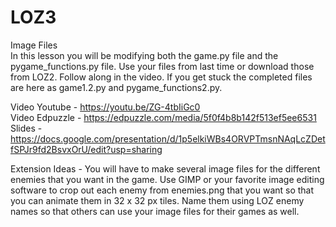 # LOZ3
Image Files  
In this lesson you will be modifying both the game.py file and the pygame_functions.py file.  Use your files from last time or download those from LOZ2.  Follow along in the video.  If you get stuck the completed files are here as game1.2.py and pygame_functions2.py.

Video Youtube - https://youtu.be/ZG-4tbIiGc0  
Video Edpuzzle - https://edpuzzle.com/media/5f0f4b8b142f513ef5ee6531  
Slides - https://docs.google.com/presentation/d/1p5elkiWBs4ORVPTmsnNAqLcZDetfSPJr9fd2BsvxOrU/edit?usp=sharing  

Extension Ideas -
You will have to make several image files for the different enemies that you want in the game.  Use GIMP or your favorite image editing software to crop out each enemy from enemies.png that you want so that you can animate them in 32 x 32 px tiles.  Name them using LOZ enemy names so that others can use your image files for their games as well.
